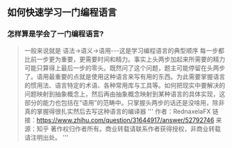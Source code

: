 ## 如何快速学习一门编程语言

### 怎样算是学会了一门编程语言?

>一般来说就是  语法->语义->语用---这是学习编程语言的典型顺序
>每一步都比前一步更为重要，更需要时间和精力。事实上头两步加起来所需要的精力可能只算得上最后一步的零头。既然问了这个问题，题主可能停留在头两步了。语用最重要的点就是使用这种语言来写有用的东西。为此需要掌握语言的惯用法、语言特定的术语、各种常用库与工具等。如何把现实中要解决的问题映射到抽象概念上，然后再由抽象概念映射到某种语言的具体实现，这部分的能力也包括在“语用”的范畴中。只掌握头两步的话还是没啥用，除非真的掌握得很扎实然后去写这种语言的编译器
'''
作者：RednaxelaFX
链接：https://www.zhihu.com/question/31644917/answer/52792746
来源：知乎
著作权归作者所有。商业转载请联系作者获得授权，非商业转载请注明出处。
'''

